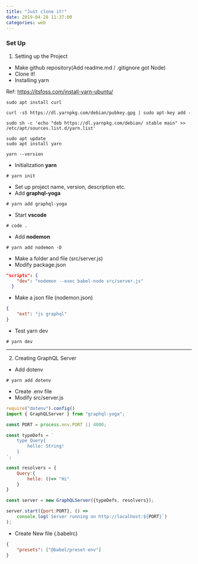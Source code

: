 ```yaml
---
title: "Just clone it!"
date: 2019-04-28 11:37:00
categories: web
---
```

### Set Up
1. Setting up the Project
- Make github repository(Add readme.md / .gitignore got Node)
- Clone it!
- Installing yarn

Ref: <https://itsfoss.com/install-yarn-ubuntu/>

```
sudo apt install curl

curl -sS https://dl.yarnpkg.com/debian/pubkey.gpg | sudo apt-key add -

sudo sh -c 'echo "deb https://dl.yarnpkg.com/debian/ stable main" >> /etc/apt/sources.list.d/yarn.list'

sudo apt update
sudo apt install yarn

yarn --version
```
- Initialization __yarn__
```
# yarn init
```
- Set up project name, version, description etc.
- Add __graphql-yoga__
```
# yarn add graphql-yoga
```
- Start __vscode__
```
# code .
```
- Add __nodemon__
```
# yarn add nodemon -D
```
- Make a folder and file (src/server.js)
- Modify package.json
```json
"scripts": {
    "dev": "nodemon --exec babel-node src/server.js"
  }

```
- Make a json file (nodemon.json)
```json
{
    "ext": "js graphql"
}
```
- Test yarn dev 
```
# yarn dev
```

***

2. Creating GraphQL Server

- Add dotenv
```
# yarn add dotenv
```
- Create .env file
- Modify src/server.js
```javascript
require("dotenv").config()
import { GraphQLServer } from "graphql-yoga";

const PORT = process.env.PORT || 4000;

const typeDefs = `
    type Query{
        hello: String!
    }
`;

const resolvers = {
    Query:{
        hello: ()=> "Hi"
    }
}

const server = new GraphQLServer({typeDefs, resolvers});

server.start({port:PORT}, () => 
    console.log(`Server running on http://localhost:${PORT}`) 
);
```
- Create New file (.babelrc)
```json
{
    "presets": ["@babel/preset-env"]
}
```
